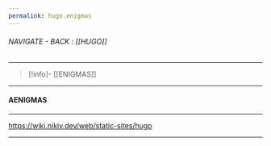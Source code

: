 ```yaml
---
permalink: hugo.enigmas
---
```


###### NAVIGATE - BACK :  [[HUGO]]
----
>[!info]- [[ENIGMAS]]
---
#### AENIGMAS


----

https://wiki.nikiv.dev/web/static-sites/hugo

-----

